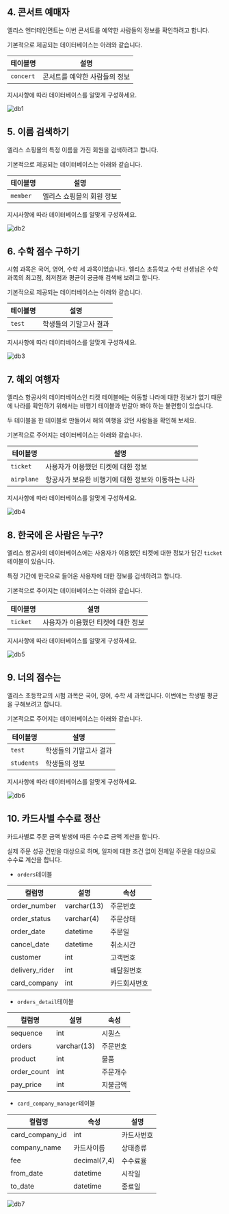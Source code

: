 ## 4. 콘서트 예매자

엘리스 엔터테인먼트는 이번 콘서트를 예약한 사람들의 정보를 확인하려고 합니다.

기본적으로 제공되는 데이터베이스는 아래와 같습니다.

| 테이블명    | 설명                          |
| ----------- | ----------------------------- |
| `concert` | 콘서트를 예약한 사람들의 정보 |

지시사항에 따라 데이터베이스를 알맞게 구성하세요.

![db1](https://github.com/user-attachments/assets/dc1344e3-f734-43a4-837c-4c34be8c0114)


## 5. 이름 검색하기

엘리스 쇼핑몰의 특정 이름을 가진 회원을 검색하려고 합니다.

기본적으로 제공되는 데이터베이스는 아래와 같습니다.

| 테이블명   | 설명                      |
| ---------- | ------------------------- |
| `member` | 엘리스 쇼핑몰의 회원 정보 |

지시사항에 따라 데이터베이스를 알맞게 구성하세요.

![db2](https://github.com/user-attachments/assets/391c4ff0-5a70-4018-9af8-a2358355d0d6)


## 6. 수학 점수 구하기

시험 과목은 국어, 영어, 수학 세 과목이었습니다. 엘리스 초등학교 수학 선생님은 수학 과목의 최고점, 최저점과 평균이 궁금해 검색해 보려고 합니다.

기본적으로 제공되는 데이터베이스는 아래와 같습니다.

| 테이블명 | 설명                   |
| -------- | ---------------------- |
| `test` | 학생들의 기말고사 결과 |

지시사항에 따라 데이터베이스를 알맞게 구성하세요.

![db3](https://github.com/user-attachments/assets/35ce2c1f-93be-4188-a72f-c859ae5c4744)


## 7. 해외 여행자

엘리스 항공사의 데이터베이스인 티켓 테이블에는 이동할 나라에 대한 정보가 없기 때문에 나라를 확인하기 위해서는 비행기 테이블과 번갈아 봐야 하는 불편함이 있습니다.

두 테이블을 한 테이블로 만들어서 해외 여행을 갔던 사람들을 확인해 보세요.

기본적으로 주어지는 데이터베이스는 아래와 같습니다.

| 테이블명     | 설명                                               |
| ------------ | -------------------------------------------------- |
| `ticket`   | 사용자가 이용했던 티켓에 대한 정보                 |
| `airplane` | 항공사가 보유한 비행기에 대한 정보와 이동하는 나라 |

지시사항에 따라 데이터베이스를 알맞게 구성하세요.

![db4](https://github.com/user-attachments/assets/53e57f01-5a15-4f19-8431-06f7e7e3c093)


## 8. 한국에 온 사람은 누구?

엘리스 항공사의 데이터베이스에는 사용자가 이용했던 티켓에 대한 정보가 담긴 `ticket`테이블이 있습니다.

특정 기간에 한국으로 들어온 사용자에 대한 정보를 검색하려고 합니다.

기본적으로 주어지는 데이터베이스는 아래와 같습니다.

| 테이블명   | 설명                               |
| ---------- | ---------------------------------- |
| `ticket` | 사용자가 이용했던 티켓에 대한 정보 |

지시사항에 따라 데이터베이스를 알맞게 구성하세요.

![db5](https://github.com/user-attachments/assets/1aedbd75-196e-478c-bb9a-f0f9bee3add4)


## 9. 너의 점수는

엘리스 초등학교의 시험 과목은 국어, 영어, 수학 세 과목입니다. 이번에는 학생별 평균을 구해보려고 합니다.

기본적으로 주어지는 데이터베이스는 아래와 같습니다.

| 테이블명     | 설명                   |
| ------------ | ---------------------- |
| `test`     | 학생들의 기말고사 결과 |
| `students` | 학생들의 정보          |

지시사항에 따라 데이터베이스를 알맞게 구성하세요.

![db6](https://github.com/user-attachments/assets/fc0de3fd-beeb-419b-b628-607fd486fc27)


## 10. 카드사별 수수료 정산

카드사별로 주문 금액 발생에 따른 수수료 금액 계산을 합니다.

실제 주문 성공 건만을 대상으로 하며, 일자에 대한 조건 없이 전체일 주문을 대상으로 수수료 계산을 합니다.

- `orders`테이블

| 컬럼명         | 설명        | 속성         |
| -------------- | ----------- | ------------ |
| order_number   | varchar(13) | 주문번호     |
| order_status   | varchar(4)  | 주문상태     |
| order_date     | datetime    | 주문일       |
| cancel_date    | datetime    | 취소시간     |
| customer       | int         | 고객번호     |
| delivery_rider | int         | 배달원번호   |
| card_company   | int         | 카드회사번호 |

- `orders_detail`테이블

| 컬럼명      | 설명        | 속성     |
| ----------- | ----------- | -------- |
| sequence    | int         | 시퀀스   |
| orders      | varchar(13) | 주문번호 |
| product     | int         | 물품     |
| order_count | int         | 주문개수 |
| pay_price   | int         | 지불금액 |

- `card_company_manager`테이블

| 컬럼명          | 속성         | 설명       |
| --------------- | ------------ | ---------- |
| card_company_id | int          | 카드사번호 |
| company_name    | 카드사이름   | 상태종류   |
| fee             | decimal(7,4) | 수수료율   |
| from_date       | datetime     | 시작일     |
| to_date         | datetime     | 종료일     |

![db7](https://github.com/user-attachments/assets/625820bd-9e77-40c2-af10-abc1c8155ee6)

